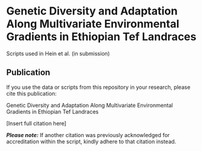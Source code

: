 # Genetic Diversity and Adaptation Along Multivariate Environmental Gradients in Ethiopian Tef Landraces
Scripts used in Hein et al. (in submission)

## Publication
If you use the data or scripts from this repository in your research, please cite this publication:

Genetic Diversity and Adaptation Along Multivariate Environmental Gradients in Ethiopian Tef Landraces

[Insert full citation here]

***Please note:*** If another citation was previously acknowledged for accreditation within the script, kindly adhere to that citation instead.
